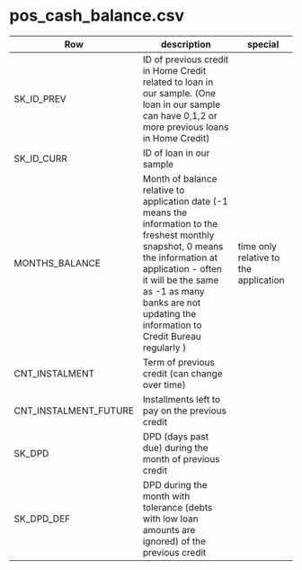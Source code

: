# pos_cash_balance.csv



| Row                   | description                                                                                                                                                                                                                                                    | special                               |
| --------------------- | -------------------------------------------------------------------------------------------------------------------------------------------------------------------------------------------------------------------------------------------------------------- | ------------------------------------- |
| SK_ID_PREV            | ID of previous credit in Home Credit related to loan in our sample. (One loan in our sample can have 0,1,2 or more previous loans in Home Credit)                                                                                                              |                                       |
| SK_ID_CURR            | ID of loan in our sample                                                                                                                                                                                                                                       |                                       |
| MONTHS_BALANCE        | Month of balance relative to application date (-1 means the information to the freshest monthly snapshot, 0 means the information at application - often it will be the same as -1 as many banks are not updating the information to Credit Bureau regularly ) | time only relative to the application |
| CNT_INSTALMENT        | Term of previous credit (can change over time)                                                                                                                                                                                                                 |                                       |
| CNT_INSTALMENT_FUTURE | Installments left to pay on the previous credit                                                                                                                                                                                                                |                                       |
| SK_DPD                | DPD (days past due) during the month of previous credit                                                                                                                                                                                                        |                                       |
| SK_DPD_DEF            | DPD during the month with tolerance (debts with low loan amounts are ignored) of the previous credit                                                                                                                                                           |                                       |

